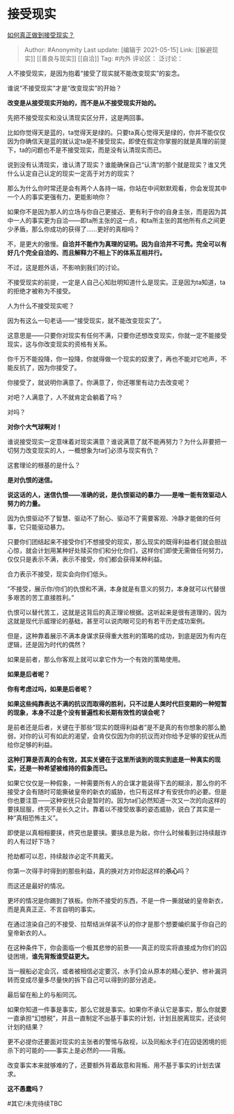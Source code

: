# 接受现实
[如何真正做到接受现实？](https://www.zhihu.com/question/436587911/answer/1823819516)

> Author: #Anonymity
> Last update: [编辑于 2021-05-15]
> Link: [[躲避现实]] [[善良与现实]] [[自洽]]
> Tag: #内外
> 评论区：
> 泛讨论：

人不接受现实，是因为抱着“接受了现实就不能改变现实”的妄念。

谁说“不接受现实”才是“改变现实”的开始？

**改变是从接受现实开始的，而不是从不接受现实开始的。**

先把不接受现实和没认清现实区分开，这是两回事。

比如你觉得天是蓝的，ta觉得天是绿的。只要ta真心觉得天是绿的，你并不能仅仅因为你确信天是蓝的就认定ta是不接受现实。即使在假定你掌握的就是真理的前提下，ta的问题也不是不接受现实，而是没有认清现实而已。

说到没有认清现实，谁认清了现实？谁能确保自己“认清“的那个就是现实？谁又凭什么认定自己认定的现实一定高于对方的现实？

那么为什么你时常还是会有两个人各持一端，你站在中间默默观看，你会发现其中一个人的事实更强有力，更能影响你？

如果你不是因为那人的立场与你自己更接近、更有利于你的自身主张，而是因为其中一人的事实更为自洽——即ta所主张的这一点，和ta所主张的其他所有点之间更少矛盾，那么你成功的获得了……更好的真相吗？

不，是更大的傲慢。**自洽并不能作为真理的证明。因为自洽并不可贵。完全可以有好几个完全自洽的、而且解释力不相上下的体系互相并行。**

不过，这是题外话，不影响到我们的讨论。

不接受现实的前提，一定是人自己心知肚明知道什么是现实。正是因为ta知道，ta的拒绝才被称为不接受。

人为什么不接受现实呢？

因为有这么一句老话——“接受现实，就不能改变现实了”。

这意思是——只要你对现实有任何不满，只要你还想改变现实，你就一定不能接受现实，这与你改变现实的资格有关系。

你千万不能投降，你一投降，你就得做一个现实的奴隶了，再也不能对它呛声，不能反抗了，因为你接受了。

你接受了，就说明你满意了。你满意了，你还哪里有动力去改变呢？

对吧？人满意了，人不就肯定会躺着了吗？

对吗？

**对你个大气球啊对！**

谁说接受现实一定意味着对现实满意？谁说满意了就不能再努力？为什么非要把一切努力改变现实的人，一概想象为ta们必须与现实有仇？

这套理论的根基的是什么？

**是对仇恨的迷信。**

**说这话的人，迷信仇恨——准确的说，是仇恨驱动的暴力——是唯一能有效驱动人努力的力量。**

因为仇恨驱动不了智慧、驱动不了耐心、驱动不了需要客观、冷静才能做的任何事，它只能驱动暴力。

只要你们团结起来不接受你们不想接受的现实，那么现实的既得利益者们就会胆战心惊，就会计划用某种好处赎买你们和分化你们，这样你们即使无需做任何努力，仅仅只是表示不满，表示不接受，你们都会获得某种利益。

合力表示不接受，现实会向你们低头。

“不接受，展示你/你们的仇恨和不满，本身就是有意义的努力，本身就可以代替很多艰苦的苦工直接胜利。”

仇恨可以替代苦工，这就是这背后的真正理论根据。这听起来是很有道理的，因为这就是现代示威理论的基础，甚至可以说肉眼可见的有若干历史成功案例。

但是，这种靠着展示不满本身谋求获得重大胜利的策略的成功，到底是因为有内在逻辑，还是因为时代的偶然？

如果是前者，那么你客观上就可以拿它作为一个有效的策略使用。

**如果是后者呢？**

**你有考虑过吗，如果是后者呢？**

**如果这些纯靠表达不满的抗议而取得的胜利，只不过是人类时代巨变期的一种短暂的现象，本身不过是个没有普遍性和长期有效性的误会呢？**

是前者还是后者，关键在于那些“现实的既得利益者”是不是真的有你想象的那么脆弱，对你的认可有如此的渴望，会肯仅仅因为你的抗议而对你给予足够的安抚从而给你足够的利益。

**这种打算是否真的会有效，其实关键在于这里所谈到的现实到底是一种真实的现实，还是一种希望被维持的假象而已。**

如果它仅仅是一种假象，一种需要所有人的合谋才能装得下去的糊涂，那么你的不接受才会有随时可能撕破皇帝的新衣的威胁，也只有这样才有安抚你的必要。但是你也要注意——这种安抚只会是暂时的。因为ta们必然知道一次又一次的向这样的要挟屈服，终究不是长久之计。靠着以不接受故事的姿态威胁，说白了其实是一种“真相恐怖主义”。

即使是以真相相要挟，终究也是要挟。要挟总是为敌，你什么时候看到过持续敲诈的人有过好下场？

抢劫都可以忍，持续敲诈必定不共戴天。

你第一次得手时得到的那些利益，真的换对方对你起这样的**杀心**吗？

而这还是最好的情况。

更坏的情况是你踢到了铁板。你所不接受的东西，不是一件一撕就破的皇帝新衣，而是真真正正、不言自明的事实。

在通过渲染自己的不接受、拉帮结派佯装不认的你才是那个想要编织属于你自己的皇帝新衣的人。

在这种条件下，你会面临一个极其悲惨的前景——真正的现实将直接成为你们的囚徒困境，**谁先背叛谁受益更大。**

当一艘船必定会沉，或者被相信必定要沉，水手们会从原本的精心爱护、修补漏洞转而变成尽量多尽量快的拆下自己可以得到的部分逃走。

最后留在船上的与船同沉。

如果你知道一件事是事实，那么它就是事实。如果你不承认它是事实，那么你就要一直承担“幻想税”，并且一直制定不出基于事实的计划，计划且脱离现实，还谈何计划的结果？

更不必提你还要面对现实的主张者的警惕与敌视，以及同船水手们在囚徒困境的扼杀下的可能的——事实上是必然的——背叛。

改变事实本来就够难的了，还要额外背着敌意和背叛、用不基于事实的计划去谋求。

**这不愚蠢吗？**

#其它/未完待续TBC
